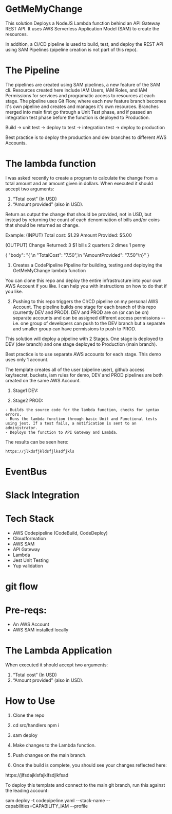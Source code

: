 # GetMeMyChange

This solution Deploys a NodeJS Lambda function behind an API Gateway REST API. It uses AWS Serverless Application Model (SAM) to create the resources. 

In addition, a CI/CD pipeline is used to build, test, and deploy the REST API using SAM Pipelines (pipeline creation is not part of this repo). 

# The Pipeline

The pipelines are created using SAM pipelines, a new feature of the SAM cli. Resources created here include IAM Users, IAM Roles, and IAM Permissions for services and programatic access to resources at each stage. The pipeline uses Git Flow, where each new feature branch becomes it's own pipeline and creates and manages it's own resources. Branches merged into main first go through a Unit Test phase, and if passed an integration test phase before the function is deployed to Production.

Build -> unit test -> deploy to test -> integration test -> deploy to production

Best practice is to deploy the production and dev branches to different AWS Accounts.

# The lambda function

I was asked recently to create  a program to calculate the change from a total amount and an amount given in dollars. When executed it should accept two arguments:

  1) “Total cost” (In USD)
  2) “Amount provided” (also in USD).  

Return as output the change that should be provided, not in USD, but instead by returning the count of each denomination of bills and/or coins that should be returned as change. 

  Example:
  (INPUT)
  Total cost: $1.29
  Amount Provided: $5.00

  (OUTPUT)
  Change Returned: 
  3 $1 bills
  2 quarters
  2 dimes
  1 penny

{
  "body": "{ \n    \"TotalCost\": \"7.50\",\n    \"AmountProvided\": \"7.50\"\n}"
}

1. Creates a CodePipeline Pipeline for building, testing and deploying the GetMeMyChange lambda function

You can clone this repo and deploy the entire infrastructure into your own AWS Account if you like. I can help you with instructions on how to do that if you like.

2. Pushing to this repo triggers the CI/CD pipeline on my personal AWS Account. The pipeline builds one stage for each branch of this repo (currently DEV and PROD). DEV and PROD are on (or can be on) separate accounts and can be assigned different access permissions -- i.e. one group of developers can push to the DEV branch but a separate and smaller group can have permissions to push to PROD. 

This solution will deploy a pipeline with 2 Stages. One stage is deployed to DEV (dev branch) and one stage deployed to Production (main branch). 

Best practice is to use separate AWS accounts for each stage. This demo uses only 1 account.

The template creates all of the user (pipeline user), github access key/secret, buckets, iam rules
    for demo, DEV and PROD pipelines are both created on the same AWS Account.
  1. Stage1 DEV:
  

  2. Stage2 PROD:


    - Builds the source code for the lambda function, checks for syntax errors.
    - Runs the lambda function through basic Unit and Functional tests using jest. If a test fails, a notification is sent to an administrator.
    - Deploys the function to API Gateway and Lambda.

  The results can be seen here:

    https://jlkdsfjkldsfjlksdfjkls


# EventBus

# Slack Integration
# Tech Stack

  - AWS Codepipeline (CodeBuild, CodeDeploy)
  - Cloudformation
  - AWS SAM
  - API Gateway
  - Lambda
  - Jest Unit Testing
  - Yup validation
# git flow

  

# Pre-reqs:

  - An AWS Account
  - AWS SAM installed locally

# The Lambda Application

When executed it should accept two arguments:

  1) “Total cost” (In USD)
  2) “Amount provided” (also in USD).  



  # How to Use

1. Clone the repo
2. cd src/handlers
  npm i
3. sam deploy

2. Make changes to the Lambda function.
3. Push changes on the  main branch.
4. Once the build is complete, you should see your changes reflected here:

  https://jlfsdajklsfajklfsdjlkfsad
  


To deploy this template and connect to the main git branch, run this against the leading account:

sam deploy -t codepipeline.yaml --stack-name <stack-name> --capabilities=CAPABILITY_IAM --profile <YOUR-AWS-PROFILE-CREDENTIALS>




